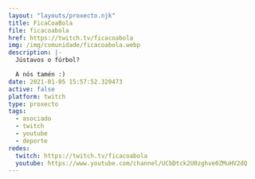 ```yaml
---
layout: "layouts/proxecto.njk"
title: FicaCoaBola
file: ficacoabola
href: https://twitch.tv/ficacoabola
img: /img/comunidade/ficacoabola.webp
description: |-
  Jústavos o fúrbol?

  A nós tamén :)
date: 2021-01-05 15:57:52.320473
active: false
platform: twitch
type: proxecto
tags:
  - asociado
  - twitch
  - youtube
  - deporte
redes:
  twitch: https://twitch.tv/ficacoabola
  youtube: https://www.youtube.com/channel/UCbDtck2U0zghve0ZMuHV2dQ
---
```


